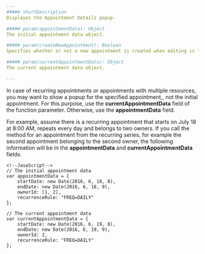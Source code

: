 ```yaml
---
##### shortDescription
Displayes the Appointment Details popup.

##### param(appointmentData): Object
The initial appointment data object.

##### param(createNewAppointment): Boolean
Specifies whether or not a new appointment is created when editing is finished.

##### param(currentAppointmentData): Object
The current appointment data object.

---
```

In case of recurring appointments or appointments with multiple resources, you may want to show a popup for the specified appointment,, not the initial appointment. For this purpose, use the **currentAppointmentData** field of the function parameter. Otherwise, use the **appointmentData** field.

For example, assume there is a recurring appointment that starts on July 18 at 8:00 AM, repeats every day and belongs to two owners. If you call the method for an appointment from the recurring series, for example the second appointment belonging to the second owner, the following information will be in the **appointmentData** and **currentAppointmentData** fields.

    <!--JavaScript-->
    // The initial appointment data
    var appointmentData = {
        startDate: new Date(2016, 6, 18, 8), 
        endDate: new Date(2016, 6, 18, 9),
        ownerId: [1, 2],
        recurrenceRule: "FREQ=DAILY"
    };
    
    // The current appointment data
    var currentAppointmentData = {
        startDate: new Date(2016, 6, 19, 8), 
        endDate: new Date(2016, 6, 19, 9),
        ownerId: 2,
        recurrenceRule: "FREQ=DAILY"
    };